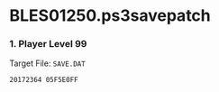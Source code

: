 # BLES01250.ps3savepatch

### 1. Player Level 99

Target File: `SAVE.DAT`

```
20172364 05F5E0FF
```

